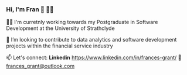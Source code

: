 ### Hi, I'm Fran 👋 👩‍💻

<!--
**FrancesGrant/FrancesGrant** is a ✨ _special_ ✨ repository because its `README.md` (this file) appears on your GitHub profile.

Here are some ideas to get you started:

- 🔭 I’m currently working on ...
- 🌱 I’m currently learning ...
- 👯 I’m looking to collaborate on ...
- 🤔 I’m looking for help with ...
- 💬 Ask me about ...
- 📫 How to reach me: ...
- 😄 Pronouns: ...
- ⚡ Fun fact: ...
-->

👩‍🎓 I'm curretnly working towards my Postgraduate in Software Development at the University of Strathclyde

🤔 I’m looking to contribute to data analytics and software development projects within the financial service industry

📫 Let's connect: 
**Linkedin** https://www.linkedin.com/in/frances-grant/
📧 frances_grant@outlook.com


